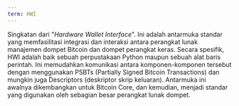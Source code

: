 ```yaml
---
term: HWI
---
```


Singkatan dari "*Hardware Wallet Interface*". Ini adalah antarmuka standar yang memfasilitasi integrasi dan interaksi antara perangkat lunak manajemen dompet Bitcoin dan dompet perangkat keras. Secara spesifik, HWI adalah baik sebuah perpustakaan Python maupun sebuah alat baris perintah. Ini memudahkan komunikasi antara komponen-komponen tersebut dengan menggunakan PSBTs (Partially Signed Bitcoin Transactions) dan mungkin juga Descriptors (deskriptor skrip keluaran). Antarmuka ini awalnya dikembangkan untuk Bitcoin Core, dan kemudian, menjadi standar yang digunakan oleh sebagian besar perangkat lunak dompet.